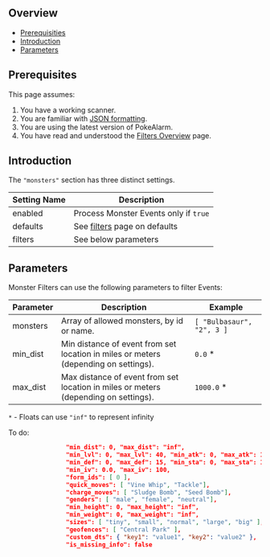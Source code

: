 ## Overview

* [Prerequisities](#prerequisites)
* [Introduction](#introduction)
* [Parameters](#parameters)

## Prerequisites
This page assumes:

1. You have a working scanner.
2. You are familiar with
[JSON formatting](https://www.w3schools.com/js/js_json_intro.asp).
3. You are using the latest version of PokeAlarm.
4. You have read and understood the [Filters Overview](filters_overview)
page.

## Introduction

The `"monsters"` section has three distinct settings.

| Setting Name         | Description                                   |
| -------------------- |---------------------------------------------- |
| enabled              | Process Monster Events only if `true`         |
| defaults             | See [filters](fitlers#defaults) page on defaults|
| filters              | See below parameters                           |

## Parameters

Monster Filters can use the following parameters to filter Events:

| Parameter            | Description                         | Example |
| -------------------- |------------------------------------ |---------|
| monsters | Array of allowed monsters, by id or name. | `[ "Bulbasaur", "2", 3 ]`|
| min_dist | Min distance of event from set location in miles or meters (depending on settings). | `0.0` *|
| max_dist | Max distance of event from set location in miles or meters (depending on settings). | `1000.0` *|

`*` - Floats can use `"inf"` to represent infinity

To do:
```json
                "min_dist": 0, "max_dist": "inf",
                "min_lvl": 0, "max_lvl": 40, "min_atk": 0, "max_atk": 15,
                "min_def": 0, "max_def": 15, "min_sta": 0, "max_sta": 15,
                "min_iv": 0.0, "max_iv": 100,
                "form_ids": [ 0 ],
                "quick_moves": [ "Vine Whip", "Tackle"],
                "charge_moves": [ "Sludge Bomb", "Seed Bomb"],
                "genders": [ "male", "female", "neutral"],
                "min_height": 0, "max_height": "inf",
                "min_weight": 0, "max_weight": "inf",
                "sizes": [ "tiny", "small", "normal", "large", "big" ],
                "geofences": [ "Central Park" ],
                "custom_dts": { "key1": "value1", "key2": "value2" },
                "is_missing_info": false
```